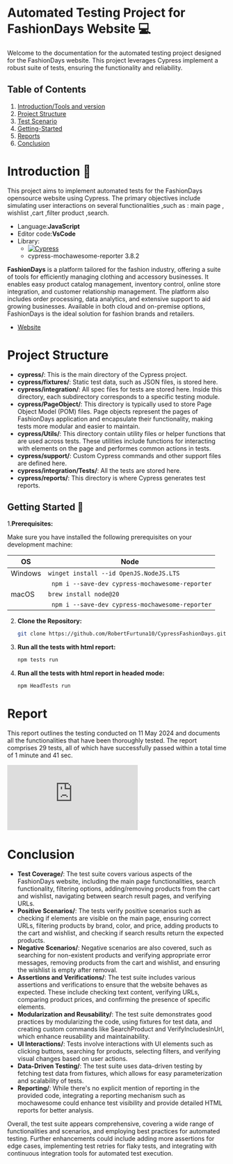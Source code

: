 # Automated Testing Project for FashionDays Website :computer:
Welcome to the documentation for the automated testing project designed for the FashionDays website. This project leverages Cypress  implement a robust suite of tests, ensuring the functionality and reliability.
## Table of Contents

1. [Introduction/Tools and version](#introduction-notebook)
2. [Project Structure](#project-structure)
3. [Test Scenario](#test-scenarios-for-login-functionality)
4. [Getting-Started](#getting-started--pushpin)
7. [Reports](#reports)
8. [Conclusion](#conclusion)

# Introduction :notebook:
 
This project aims to implement automated tests for the FashionDays opensource website using Cypress.
The primary objectives include simulating user interactions on  several functionalities ,such as : main page , wishlist ,cart ,filter product ,search.

- Language:**JavaScript**
- Editor code:**VsCode**
- Library:
  - [![Cypress](https://img.shields.io/npm/v/cypress?color=33ff99&label=cypress&logo=cypress&logoColor=33ff99&style=for-the-badge)](https://www.cypress.io)
  - cypress-mochawesome-reporter 3.8.2

**FashionDays** is a platform tailored for the fashion industry, offering a suite of tools for efficiently managing clothing and accessory businesses. 
It enables easy product catalog management, inventory control, online store integration, and customer relationship management. 
The platform also includes order processing, data analytics, and extensive support to aid growing businesses. 
Available in both cloud and on-premise options, FashionDays is the ideal solution for fashion brands and retailers.

- [Website](https://www.fashiondays.ro/)

# Project Structure 

- **cypress/**: This is the main directory of the Cypress project.
- **cypress/fixtures/**: Static test data, such as JSON files, is stored here.
- **cypress/integration/**: All spec files for tests are stored here. Inside this directory, each subdirectory corresponds to a specific testing module.
- **cypress/PageObject/**: This directory is typically used to store Page Object Model (POM) files. Page objects represent the pages of FashionDays application and encapsulate their functionality, making tests more modular and easier to maintain.
- **cypress/Utils/**: This directory contain utility files or helper functions that are used across tests. These utilities include functions for interacting with elements on the page and performes common actions in tests.
- **cypress/support/**: Custom Cypress commands and other support files are defined here.
- **cypress/integration/Tests/**: All the tests are stored here.
- **cypress/reports/**: This directory is where Cypress generates test reports.

## Getting Started  :pushpin:

1.**Prerequisites:**

Make sure you have installed the following prerequisites on your development machine:

| OS      | Node                                    |
| ------- | --------------------------------------- |
| Windows | `winget install --id OpenJS.NodeJS.LTS` |
|         | ` npm i --save-dev cypress-mochawesome-reporter`        |
| macOS   | `brew install node@20`    
|         | ` npm i --save-dev cypress-mochawesome-reporter`        |


2. **Clone the Repository:**

    ```bash
    git clone https://github.com/RobertFurtuna10/CypressFashionDays.git
    ```

4. **Run all the tests with html report:**

    ```bash
    npm tests run
    ```
5. **Run all the tests with html report in headed mode:**

    ```bash
    npm HeadTests run
    ```
# Report 

This report outlines the testing conducted on 11 May 2024 and documents all the functionalities that have been thoroughly tested. The report comprises 29 tests, all of which have successfully passed within a total time of 1 minute and 41 sec.

![TestsReport](https://github.com/RobertFurtuna10/CypressFashionDays/blob/main/test-report.pdf)

# Conclusion

- **Test Coverage/**: The test suite covers various aspects of the FashionDays website, including the main page functionalities, search functionality, filtering options, adding/removing products from the cart and wishlist, navigating between search result pages, and verifying URLs.
- **Positive Scenarios/**: The tests verify positive scenarios such as checking if elements are visible on the main page, ensuring correct URLs, filtering products by brand, color, and price, adding products to the cart and wishlist, and checking if search results return the expected products.
- **Negative Scenarios/**: Negative scenarios are also covered, such as searching for non-existent products and verifying appropriate error messages, removing products from the cart and wishlist, and ensuring the wishlist is empty after removal.
- **Assertions and Verifications/**: The test suite includes various assertions and verifications to ensure that the website behaves as expected. These include checking text content, verifying URLs, comparing product prices, and confirming the presence of specific elements.
- **Modularization and Reusability/**: The test suite demonstrates good practices by modularizing the code, using fixtures for test data, and creating custom commands like SearchProduct and VerifyIncludesInUrl, which enhance reusability and maintainability.
- **UI Interactions/**: Tests involve interactions with UI elements such as clicking buttons, searching for products, selecting filters, and verifying visual changes based on user actions.
- **Data-Driven Testing/**: The test suite uses data-driven testing by fetching test data from fixtures, which allows for easy parameterization and scalability of tests.
- **Reporting/**: While there's no explicit mention of reporting in the provided code, integrating a reporting mechanism such as mochawesome could enhance test visibility and provide detailed HTML reports for better analysis.

Overall, the test suite appears comprehensive, covering a wide range of functionalities and scenarios, and employing best practices for automated testing. Further enhancements could include adding more assertions for edge cases, implementing test retries for flaky tests, and integrating with continuous integration tools for automated test execution.

